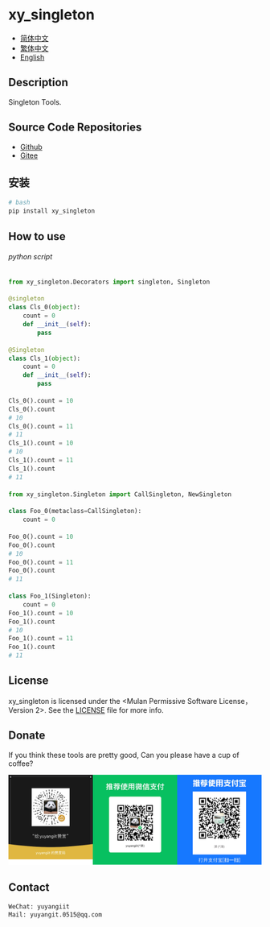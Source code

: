 # xy_singleton

- [简体中文](README_zh_CN.md)
- [繁体中文](README_zh_TW.md)
- [English](README_en.md)


## Description
Singleton Tools.


## Source Code Repositories

- <a href="https://github.com/xy-base/xy_singleton.git" target="_blank">Github</a>  
- <a href="https://gitee.com/xy-base/xy_singleton.git" target="_blank">Gitee</a>

## 安装

```bash
# bash
pip install xy_singleton
```

## How to use

###### python script

```python
from xy_singleton.Decorators import singleton, Singleton

@singleton
class Cls_0(object):
    count = 0
    def __init__(self):
        pass

@Singleton
class Cls_1(object):
    count = 0
    def __init__(self):
        pass

Cls_0().count = 10
Cls_0().count
# 10
Cls_0().count = 11
# 11
Cls_1().count = 10
# 10
Cls_1().count = 11
Cls_1().count
# 11

from xy_singleton.Singleton import CallSingleton, NewSingleton

class Foo_0(metaclass=CallSingleton):
    count = 0

Foo_0().count = 10
Foo_0().count
# 10
Foo_0().count = 11
Foo_0().count
# 11

class Foo_1(Singleton):
    count = 0
Foo_1().count = 10
Foo_1().count
# 10
Foo_1().count = 11
Foo_1().count
# 11

```

## License
xy_singleton is licensed under the <Mulan Permissive Software License，Version 2>. See the [LICENSE](../LICENSE) file for more info.


## Donate

If you think these tools are pretty good, Can you please have a cup of coffee?  

![Pay-Total](./Pay-Total.png)  


## Contact

```
WeChat: yuyangiit
Mail: yuyangit.0515@qq.com
```